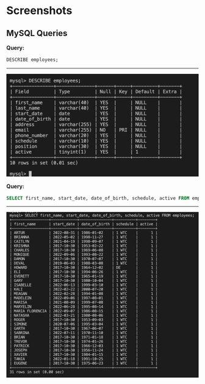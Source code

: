 # Screenshots

## MySQL Queries

**Query:**

```sql
DESCRIBE employees;
 ```

----------

![Describe employees](screenshots/describe_employees.png)

**Query:**

```sql
SELECT first_name, start_date, date_of_birth, schedule, active FROM employees;
 ```

----------


![name, DOB, schedule, active(boolean value)](screenshots/minimum_info.png)
